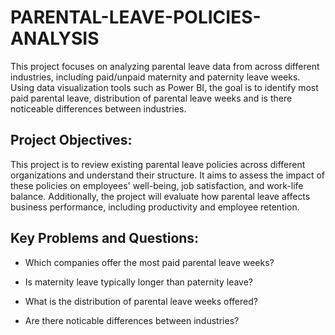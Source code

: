 # PARENTAL-LEAVE-POLICIES-ANALYSIS
This project focuses on analyzing parental leave data from across different industries, including paid/unpaid maternity and paternity leave weeks. Using data visualization tools such as Power BI, the goal is to identify most paid parental leave, distribution of parental leave weeks and is there noticeable differences between industries.

## Project Objectives:
This project is to review existing parental leave policies across different organizations and understand their structure. It aims to assess the impact of these policies on employees' well-being, job satisfaction, and work-life balance. Additionally, the project will evaluate how parental leave affects business performance, including productivity and employee retention.


## Key Problems and Questions:

-	Which companies offer the most paid parental leave weeks?
  
-	Is maternity leave typically longer than paternity leave?
		
-	What is the distribution of parental leave weeks offered?
	
- Are there noticable differences between industries?

